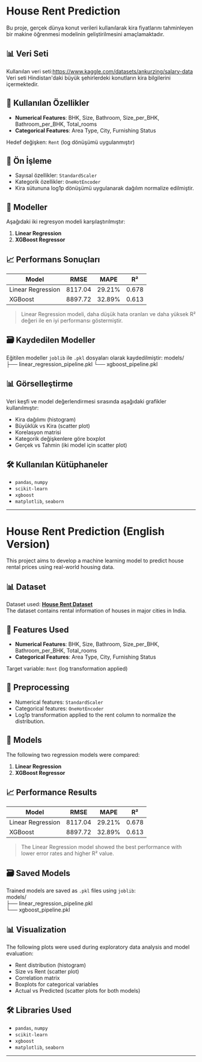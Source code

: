 # House Rent Prediction

Bu proje, gerçek dünya konut verileri kullanılarak kira fiyatlarını tahminleyen bir makine öğrenmesi modelinin geliştirilmesini amaçlamaktadır.

## 📊 Veri Seti

Kullanılan veri seti:https://www.kaggle.com/datasets/ankurzing/salary-data
Veri seti Hindistan'daki büyük şehirlerdeki konutların kira bilgilerini içermektedir.

## 🔧 Kullanılan Özellikler

- **Numerical Features**: BHK, Size, Bathroom, Size_per_BHK, Bathroom_per_BHK, Total_rooms  
- **Categorical Features**: Area Type, City, Furnishing Status  

Hedef değişken: `Rent` (log dönüşümü uygulanmıştır)

## 🧹 Ön İşleme

- Sayısal özellikler: `StandardScaler`
- Kategorik özellikler: `OneHotEncoder`
- Kira sütununa log1p dönüşümü uygulanarak dağılım normalize edilmiştir.

## 🧠 Modeller

Aşağıdaki iki regresyon modeli karşılaştırılmıştır:

1. **Linear Regression**
2. **XGBoost Regressor**

## 📈 Performans Sonuçları

| Model              | RMSE     | MAPE     | R²     |
|--------------------|----------|----------|--------|
| Linear Regression  | 8117.04  | 29.21%   | 0.678  |
| XGBoost            | 8897.72  | 32.89%   | 0.613  |

> Linear Regression modeli, daha düşük hata oranları ve daha yüksek R² değeri ile en iyi performansı göstermiştir.

## 🗃️ Kaydedilen Modeller

Eğitilen modeller `joblib` ile `.pkl` dosyaları olarak kaydedilmiştir:
models/
├── linear_regression_pipeline.pkl
└── xgboost_pipeline.pkl


## 📊 Görselleştirme

Veri keşfi ve model değerlendirmesi sırasında aşağıdaki grafikler kullanılmıştır:

- Kira dağılımı (histogram)
- Büyüklük vs Kira (scatter plot)
- Korelasyon matrisi
- Kategorik değişkenlere göre boxplot
- Gerçek vs Tahmin (iki model için scatter plot)

## 🛠️ Kullanılan Kütüphaneler

- `pandas`, `numpy`
- `scikit-learn`
- `xgboost`
- `matplotlib`, `seaborn`

---

# House Rent Prediction (English Version)

This project aims to develop a machine learning model to predict house rental prices using real-world housing data.

## 📊 Dataset

Dataset used: **[House Rent Dataset](https://www.kaggle.com/datasets/ankurzing/salary-data)**  
The dataset contains rental information of houses in major cities in India.

## 🔧 Features Used

* **Numerical Features**: BHK, Size, Bathroom, Size_per_BHK, Bathroom_per_BHK, Total_rooms  
* **Categorical Features**: Area Type, City, Furnishing Status  

Target variable: `Rent` (log transformation applied)

## 🧹 Preprocessing

* Numerical features: `StandardScaler`  
* Categorical features: `OneHotEncoder`  
* Log1p transformation applied to the rent column to normalize the distribution.

## 🧠 Models

The following two regression models were compared:

1. **Linear Regression**  
2. **XGBoost Regressor**

## 📈 Performance Results

| Model             | RMSE    | MAPE   | R²    |
| ----------------- | ------- | ------ | ----- |
| Linear Regression | 8117.04 | 29.21% | 0.678 |
| XGBoost           | 8897.72 | 32.89% | 0.613 |

> The Linear Regression model showed the best performance with lower error rates and higher R² value.

## 🗃️ Saved Models

Trained models are saved as `.pkl` files using `joblib`:  
models/  
├── linear_regression_pipeline.pkl  
└── xgboost_pipeline.pkl

## 📊 Visualization

The following plots were used during exploratory data analysis and model evaluation:

* Rent distribution (histogram)  
* Size vs Rent (scatter plot)  
* Correlation matrix  
* Boxplots for categorical variables  
* Actual vs Predicted (scatter plots for both models)

## 🛠️ Libraries Used

* `pandas`, `numpy`  
* `scikit-learn`  
* `xgboost`  
* `matplotlib`, `seaborn`

---



